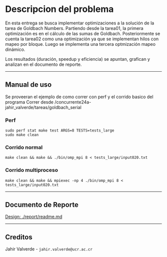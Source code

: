# Descripcion del problema

En esta entrega se busca implementar optimizaciones a la solución de la tarea
de Goldbach Numbers. Partiendo desde la tarea01, la primera optimización es en
el cálculo de las sumas de Goldbach. Posteriormente se cuenta la tarea02 como
una optimización ya que se implementan hilos con mapeo por bloque. Luego
se implementa una tercera optmización mapeo dinámico.

Los resultados (duración, speedup y eficiencia) se apuntan, grafican y analizan
en el documento de reporte.

---

## Manual de uso

Se proveeran el ejemplo de como correr con perf y el corrido basico del programa
Correr desde /concurrente24a-jahir_valverde/tareas/goldbach_serial

### Perf

`sudo perf stat make test ARGS=8 TESTS=tests_large`  
`sudo make clean`

### Corrido normal

`make clean && make && ./bin/omp_mpi 8 < tests_large/input020.txt`

### Corrido multiproceso

`make clean && make && mpiexec -np 4 ./bin/omp_mpi 8 < tests_large/input020.txt`

---

## Documento de Reporte

[Design: ./report/readme.md](./report/readme.md)

---

## Creditos

Jahir Valverde - `jahir.valverde@ucr.ac.cr`
